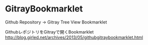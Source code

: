 GitrayBookmarklet
=================

Github Repository -> Gitray Tree View Bookmarklet

GithubレポジトリをGitrayで開くBookmarklet
http://blog.girled.net/archives/2013/05/githubgitraybookmarklet.html
